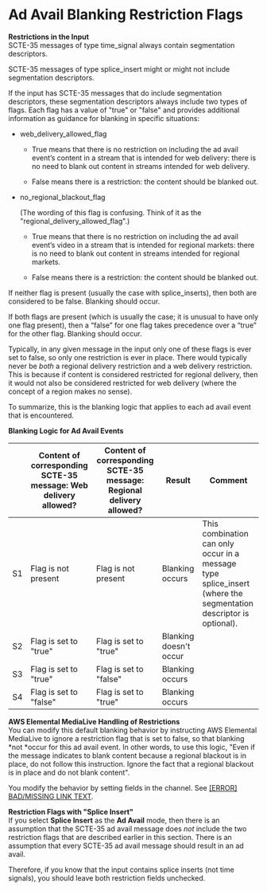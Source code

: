 # Ad Avail Blanking Restriction Flags<a name="ad-avail-blanking-restriction-flags"></a>

**Restrictions in the Input**  
SCTE\-35 messages of type time\_signal always contain segmentation descriptors\. 

SCTE\-35 messages of type splice\_insert might or might not include segmentation descriptors\.

If the input has SCTE\-35 messages that do include segmentation descriptors, these segmentation descriptors always include two types of flags\. Each flag has a value of "true" or "false" and provides additional information as guidance for blanking in specific situations:

+ web\_delivery\_allowed\_flag 

  + True means that there is no restriction on including the ad avail event’s content in a stream that is intended for web delivery: there is no need to blank out content in streams intended for web delivery\. 

  + False means there is a restriction: the content should be blanked out\. 

+ no\_regional\_blackout\_flag

  \(The wording of this flag is confusing\. Think of it as the "regional\_delivery\_allowed\_flag"\.\)

  + True means that there is no restriction on including the ad avail event’s video in a stream that is intended for regional markets: there is no need to blank out content in streams intended for regional markets\. 

  + False means there is a restriction: the content should be blanked out\.

If neither flag is present \(usually the case with splice\_inserts\), then both are considered to be false\. Blanking should occur\.

If both flags are present \(which is usually the case; it is unusual to have only one flag present\), then a “false” for one flag takes precedence over a “true” for the other flag\. Blanking should occur\.

Typically, in any given message in the input only one of these flags is ever set to false, so only one restriction is ever in place\. There would typically never be *both* a regional delivery restriction and a web delivery restriction\. This is because if content is considered restricted for regional delivery, then it would not also be considered restricted for web delivery \(where the concept of a region makes no sense\)\.

To summarize, this is the blanking logic that applies to each ad avail event that is encountered\.


**Blanking Logic for Ad Avail Events**  

|  | Content of corresponding SCTE\-35 message: Web delivery allowed? | Content of corresponding SCTE\-35 message: Regional delivery allowed? | Result | Comment | 
| --- | --- | --- | --- | --- | 
| S1 | Flag is not present | Flag is not present | Blanking occurs | This combination can only occur in a message type splice\_insert \(where the segmentation descriptor is optional\)\. | 
| S2 | Flag is set to "true" | Flag is set to "true" | Blanking doesn't occur |  | 
| S3 | Flag is set to "true" | Flag is set to "false" | Blanking occurs |  | 
| S4 | Flag is set to "false" | Flag is set to "true" | Blanking occurs |  | 

**AWS Elemental MediaLive Handling of Restrictions**  
You can modify this default blanking behavior by instructing AWS Elemental MediaLive to ignore a restriction flag that is set to false, so that blanking *not *occur for this ad avail event\. In other words, to use this logic, "Even if the message indicates to blank content because a regional blackout is in place, do not follow this instruction\. Ignore the fact that a regional blackout is in place and do not blank content"\.

You modify the behavior by setting fields in the channel\. See [[ERROR] BAD/MISSING LINK TEXT](procedure-to-enable-ad-avail-blanking.md)\. 

**Restriction Flags with "Splice Insert"**  
If you select **Splice Insert** as the **Ad Avail** mode, then there is an assumption that the SCTE\-35 ad avail message does *not* include the two restriction flags that are described earlier in this section\. There is an assumption that every SCTE\-35 ad avail message should result in an ad avail\. 

Therefore, if you know that the input contains splice inserts \(not time signals\), you should leave both restriction fields unchecked\.